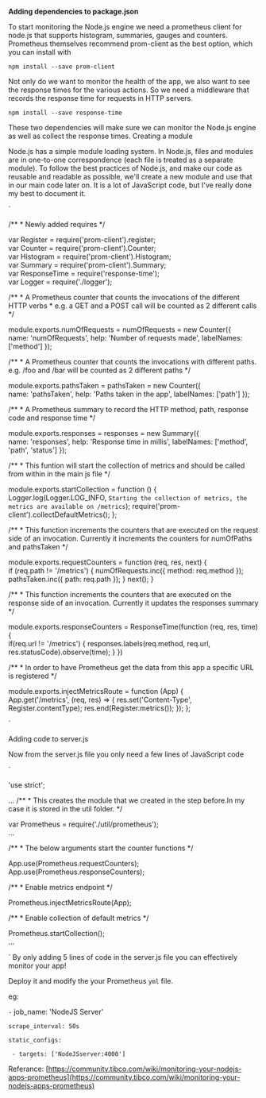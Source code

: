 **Adding dependencies to package.json**

To start monitoring the Node.js engine we need a prometheus client for node.js that supports histogram, summaries, gauges and counters. Prometheus themselves recommend prom-client as the best option, which you can install with

`npm install --save prom-client`

Not only do we want to monitor the health of the app, we also want to see the response times for the various actions. So we need a middleware that records the response time for requests in HTTP servers.

`npm install --save response-time`

These two dependencies will make sure we can monitor the Node.js engine as well as collect the response times.
Creating a module

Node.js has a simple module loading system. In Node.js, files and modules are in one-to-one correspondence (each file is treated as a separate module). To follow the best practices of Node.js, and make our code as reusable and readable as possible, we'll create a new module and use that in our main code later on. It is a lot of JavaScript code, but I've really done my best to document it.

`

/** * Newly added requires */

var Register = require('prom-client').register;  
var Counter = require('prom-client').Counter;  
var Histogram = require('prom-client').Histogram;  
var Summary = require('prom-client').Summary;  
var ResponseTime = require('response-time');  
var Logger = require('./logger');

/** * A Prometheus counter that counts the invocations of the different HTTP verbs * e.g. a GET and a POST call will be counted as 2 different calls */

module.exports.numOfRequests = numOfRequests = new Counter({  
    name: 'numOfRequests',
    help: 'Number of requests made',
    labelNames: ['method']
});

/** * A Prometheus counter that counts the invocations with different paths. e.g. /foo and /bar will be counted as 2 different paths */

module.exports.pathsTaken = pathsTaken = new Counter({  
    name: 'pathsTaken',
    help: 'Paths taken in the app',
    labelNames: ['path']
});

/** * A Prometheus summary to record the HTTP method, path, response code and response time */

module.exports.responses = responses = new Summary({  
    name: 'responses',
    help: 'Response time in millis',
    labelNames: ['method', 'path', 'status']
});

/** * This funtion will start the collection of metrics and should be called from within in the main js file */

module.exports.startCollection = function () {  
    Logger.log(Logger.LOG_INFO, `Starting the collection of metrics, the metrics are available on /metrics`);
    require('prom-client').collectDefaultMetrics();
};

/** * This function increments the counters that are executed on the request side of an invocation. Currently it increments the counters for numOfPaths and pathsTaken */

module.exports.requestCounters = function (req, res, next) {  
    if (req.path != '/metrics') {
        numOfRequests.inc({ method: req.method });
        pathsTaken.inc({ path: req.path });
    }
    next();
}

/** * This function increments the counters that are executed on the response side of an invocation. Currently it updates the responses summary */

module.exports.responseCounters = ResponseTime(function (req, res, time) {  
    if(req.url != '/metrics') {
        responses.labels(req.method, req.url, res.statusCode).observe(time);
    }
})

/** * In order to have Prometheus get the data from this app a specific URL is registered */

module.exports.injectMetricsRoute = function (App) {  
    App.get('/metrics', (req, res) => {
        res.set('Content-Type', Register.contentType);
        res.end(Register.metrics());
    });
};

`

Adding code to server.js

Now from the server.js file you only need a few lines of JavaScript code

`

'use strict';

...
/** * This creates the module that we created in the step before.In my case it is stored in the util folder. */

var Prometheus = require('./util/prometheus');  
...

/**  * The below arguments start the counter functions */

App.use(Prometheus.requestCounters);  
App.use(Prometheus.responseCounters);

/** * Enable metrics endpoint */

Prometheus.injectMetricsRoute(App);

/** * Enable collection of default metrics */

Prometheus.startCollection();  
...

`
By only adding 5 lines of code in the server.js file you can effectively monitor your app!

Deploy it and modify the your Prometheus `yml` file.

eg:



  `-` job_name: 'NodeJS Server'

    scrape_interval: 50s

    static_configs:

     - targets: ['NodeJSserver:4000']



Referance: [https://community.tibco.com/wiki/monitoring-your-nodejs-apps-prometheus](https://community.tibco.com/wiki/monitoring-your-nodejs-apps-prometheus)